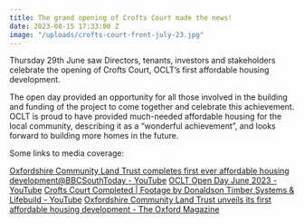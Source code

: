 ```yaml
---
title: The grand opening of Crofts Court made the news!
date: 2023-08-15 17:33:00 Z
image: "/uploads/crofts-court-front-july-23.jpg"
---
```


Thursday 29th June saw Directors, tenants, investors and stakeholders celebrate the opening of Crofts Court, OCLT’s first affordable housing development.

The open day provided an opportunity for all those involved in the building and funding of the project to come together and celebrate this achievement. OCLT is proud to have provided much-needed affordable housing for the local community, describing it as a “wonderful achievement”, and looks forward to building more homes in the future.

Some links to media coverage:

[Oxfordshire Community Land Trust completes first ever affordable housing development@BBCSouthToday - YouTube](https://www.youtube.com/watch?v=1LALLajAiDI) 
[OCLT Open Day June 2023 - YouTube](https://www.youtube.com/watch?v=s9IjTsJgUOM)
[Crofts Court Completed | Footage by Donaldson Timber Systems & Lifebuild - YouTube](https://www.youtube.com/watch?v=jtg417PaHho) 
[Oxfordshire Community Land Trust unveils its first affordable housing development - The Oxford Magazine](https://theoxfordmagazine.com/news/oxfordshire-community-land-trust-unveils-its-first-affordable-housing-development/)